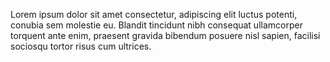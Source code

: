 Lorem ipsum dolor sit amet consectetur, adipiscing elit luctus potenti, conubia sem molestie eu. Blandit tincidunt nibh consequat ullamcorper torquent ante enim, praesent gravida bibendum posuere nisl sapien, facilisi sociosqu tortor risus cum ultrices.
